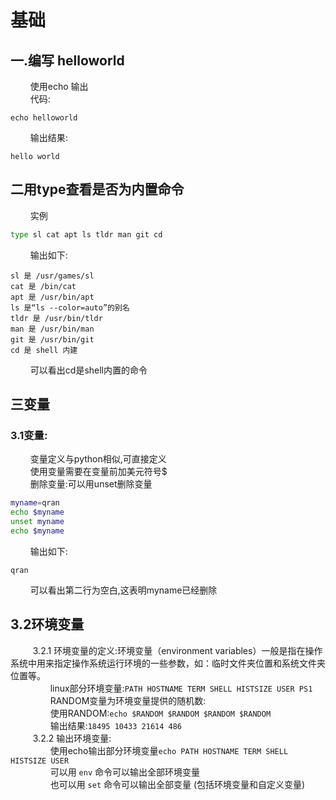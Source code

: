 # 基础 
## 一.编写 helloworld  
$\qquad$使用echo 输出  
$\qquad$代码:
```
echo helloworld
```
$\qquad$输出结果:
```
hello world
```
## 二用type查看是否为内置命令
$\qquad$实例
```sh
type sl cat apt ls tldr man git cd
```
$\qquad$输出如下:
```
sl 是 /usr/games/sl
cat 是 /bin/cat
apt 是 /usr/bin/apt
ls 是“ls --color=auto”的别名
tldr 是 /usr/bin/tldr
man 是 /usr/bin/man
git 是 /usr/bin/git
cd 是 shell 内建
```
$\qquad$可以看出cd是shell内置的命令  
## 三变量
### 3.1变量:
$\qquad$变量定义与python相似,可直接定义  
$\qquad$使用变量需要在变量前加美元符号$  
$\qquad$删除变量:可以用unset删除变量
```sh
myname=qran
echo $myname
unset myname
echo $myname
```
$\qquad$输出如下:
```
qran

```
$\qquad$可以看出第二行为空白,这表明myname已经删除
## 3.2环境变量
$\qquad$ 3.2.1 环境变量的定义:环境变量（environment variables）一般是指在操作系统中用来指定操作系统运行环境的一些参数，如：临时文件夹位置和系统文件夹位置等。  
$\qquad\qquad$linux部分环境变量:`PATH HOSTNAME TERM SHELL HISTSIZE USER PS1`  
$\qquad\qquad$RANDOM变量为环境变量提供的随机数:  
$\qquad\qquad$使用RANDOM:`echo $RANDOM $RANDOM $RANDOM $RANDOM`  
$\qquad\qquad$输出结果:`18495 10433 21614 486`    
$\qquad$ 3.2.2 输出环境变量:     
$\qquad\qquad$使用echo输出部分环境变量`echo PATH HOSTNAME TERM SHELL HISTSIZE USER`    
$\qquad\qquad$可以用 `env` 命令可以输出全部环境变量  
$\qquad\qquad$也可以用 `set` 命令可以输出全部变量 (包括环境变量和自定义变量)  